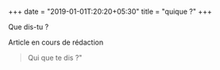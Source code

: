 +++
date = "2019-01-01T:20:20+05:30"
title = "quique ?"
+++

Que dis-tu ?
<!--more-->
Article en cours de rédaction

> Qui que te dis ?"
